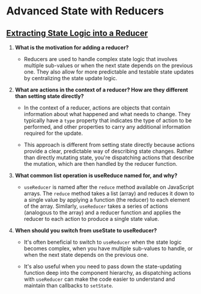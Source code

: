 # Advanced State with Reducers

## [Extracting State Logic into a Reducer](https://react.dev/learn/extracting-state-logic-into-a-reducer)

1. **What is the motivation for adding a reducer?**

   - Reducers are used to handle complex state logic that involves multiple sub-values or when the next state depends on the previous one. They also allow for more predictable and testable state updates by centralizing the state update logic.

2. **What are actions in the context of a reducer? How are they different than setting state directly?**

   - In the context of a reducer, actions are objects that contain information about what happened and what needs to change. They typically have a `type` property that indicates the type of action to be performed, and other properties to carry any additional information required for the update.

   - This approach is different from setting state directly because actions provide a clear, predictable way of describing state changes. Rather than directly mutating state, you're dispatching actions that describe the mutation, which are then handled by the reducer function.

3. **What common list operation is useReduce named for, and why?**

   - `useReducer` is named after the `reduce` method available on JavaScript arrays. The `reduce` method takes a list (array) and reduces it down to a single value by applying a function (the reducer) to each element of the array. Similarly, `useReducer` takes a series of actions (analogous to the array) and a reducer function and applies the reducer to each action to produce a single state value.

4. **When should you switch from useState to useReducer?**

   - It's often beneficial to switch to `useReducer` when the state logic becomes complex, when you have multiple sub-values to handle, or when the next state depends on the previous one. 

   - It's also useful when you need to pass down the state-updating function deep into the component hierarchy, as dispatching actions with `useReducer` can make the code easier to understand and maintain than callbacks to `setState`.
